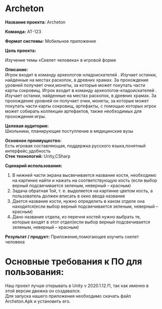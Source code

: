 # Archeton
<b>Название проекта:</b> Archeton

<b>Команда:</b> АТ-123

<b>Формат системы:</b> 
Мобильное приложение

<b>Цель проекта:</b>  

Изучение темы «Скелет человека» в игровой форме

<b>Описание:</b>  
Игрок входит в команду археологов-кладоискателей . Изучает останки, найденные на местах раскопок, в древних храмах. За прохождение уровней получает очки,монеты, за которые может покупать части карты сокровищ.
Игрок входит в команду археологов-кладоискателей . Изучает останки, найденные на местах раскопок, в древних храмах. За прохождение уровней он получает очки, монеты, за которые может покупать части карты сокровищ, артефакты, с помощью которых игрок может собирать коллекции артефактов, также необходимых для прохождения игры.

<b>Целевая аудитория:</b>  
Школьники, планирующие поступление в медицинские вузы

<b>Основное преимущество:</b>  
Есть игровая составляющая, поддержка русского языка,понятный интерфейс,удобность<br>
<b>Стек технологий:</b> 
Unity,CSharp

<b>Сценарий использования:</b>  
1) В нижней части экрана высвечивается название кости, необходимо на картинке найти и нажать на соответствующую кость (если выбор верный подсвечивается зеленым, неверный – красным) <br>
2) Задача обратная 1ой, т. е. выделяется на картинке цветом кость, а пользователь должен вписать в окно ввода название <br>
3) Дается название кости, нужно определить в каком отделе она находится(если выбор верный подсвечивается зеленым, неверный – красным) <br>
4) Дано название отдела, из перечня костей нужно выбрать те, которые входят в этот отдел(если выбор верный подсвечивается зеленым, неверный – красным)

<b>Результат / продукт:</b> 
Приложение,помогающее изучить скелет человека

# Основные требования к ПО для пользования:</b> 
 Наш проект лучше открывать в Unity v 2020.1.12.f1, так как именно в этой версии движка он создавался. <br>
Для запуска нашего приложения необходимо скачать файл Archeton.Apk и установить его.
